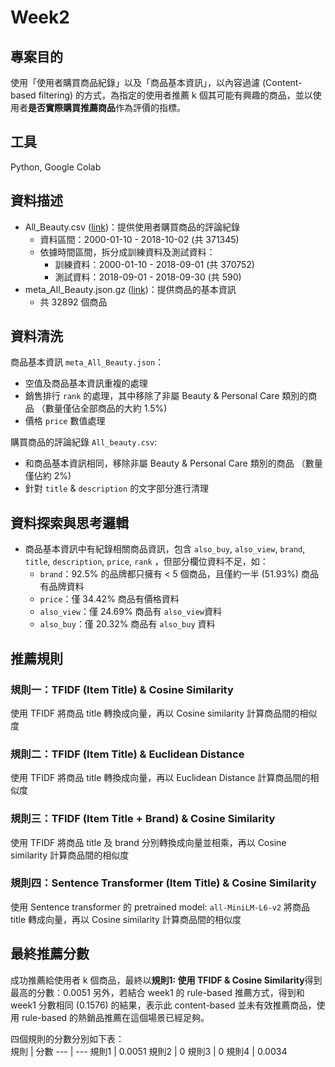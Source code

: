 
# Week2
## 專案目的

使用「使用者購買商品紀錄」以及「商品基本資訊」，以內容過濾 (Content-based filtering) 的方式，為指定的使用者推薦 k 個其可能有興趣的商品，並以使用者**是否實際購買推薦商品**作為評價的指標。

## 工具

Python, Google Colab

## 資料描述

- All_Beauty.csv ([link](http://deepyeti.ucsd.edu/jianmo/amazon/categoryFilesSmall/All_Beauty.csv))：提供使用者購買商品的評論紀錄
    - 資料區間：2000-01-10 - 2018-10-02 (共 371345)
    - 依據時間區間，拆分成訓練資料及測試資料：
        - 訓練資料：2000-01-10 - 2018-09-01 (共 370752)
        - 測試資料：2018-09-01 - 2018-09-30 (共 590)
- meta_All_Beauty.json.gz ([link](http://deepyeti.ucsd.edu/jianmo/amazon/metaFiles2/meta_All_Beauty.json.gz))：提供商品的基本資訊
    - 共 32892 個商品

## 資料清洗

商品基本資訊 `meta_All_Beauty.json`：

- 空值及商品基本資訊重複的處理
- 銷售排行 `rank` 的處理，其中移除了非屬 Beauty & Personal Care 類別的商品 （數量僅佔全部商品的大約 1.5%)
- 價格 `price` 數值處理

購買商品的評論紀錄 `All_beauty.csv`:

- 和商品基本資訊相同，移除非屬 Beauty & Personal Care 類別的商品 （數量僅佔約 2%)
- 針對 `title` & `description` 的文字部分進行清理

## 資料探索與思考邏輯

- 商品基本資訊中有紀錄相關商品資訊，包含 `also_buy`, `also_view`, `brand`, `title`, `description`, `price`, `rank` ，但部分欄位資料不足，如：
    - `brand`：92.5% 的品牌都只擁有 < 5 個商品，且僅約一半 (51.93%) 商品有品牌資料
    - `price`：僅 34.42% 商品有價格資料
    - `also_view`：僅 24.69% 商品有 `also_view`資料
    - `also_buy`：僅 20.32% 商品有 `also_buy` 資料




## 推薦規則

### 規則一：TFIDF (Item Title) & Cosine Similarity
使用 TFIDF 將商品 title 轉換成向量，再以 Cosine similarity 計算商品間的相似度


### 規則二：TFIDF (Item Title) & Euclidean Distance
使用 TFIDF 將商品 title 轉換成向量，再以 Euclidean Distance 計算商品間的相似度


### 規則三：TFIDF (Item Title + Brand) & Cosine Similarity
使用 TFIDF 將商品 title 及 brand 分別轉換成向量並相乘，再以 Cosine similarity 計算商品間的相似度


### 規則四：Sentence Transformer (Item Title) & Cosine Similarity
使用 Sentence transformer 的 pretrained model: `all-MiniLM-L6-v2` 將商品 title 轉成向量，再以 Cosine similarity 計算商品間的相似度




## 最終推薦分數

成功推薦給使用者 k 個商品，最終以**規則1: 使用 TFIDF & Cosine Similarity**得到最高的分數：0.0051
另外，若結合 week1 的 rule-based 推薦方式，得到和 week1 分數相同 (0.1576) 的結果，表示此 content-based 並未有效推薦商品，使用 rule-based 的熱銷品推薦在這個場景已經足夠。


四個規則的分數分別如下表：  
規則 | 分數
--- | ---
規則1 | 0.0051
規則2 | 0
規則3 | 0
規則4 | 0.0034

